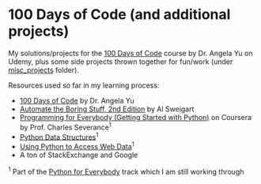 # 100 Days of Code (and additional projects)

My solutions/projects for the [100 Days of Code](https://www.udemy.com/course/100-days-of-code) course by Dr. Angela Yu on Udemy, plus some side projects thrown together for fun/work (under [misc_projects](https://github.com/uhuang/100DaysofPython/blob/master/misc_projects/) folder).

Resources used so far in my learning process:

* [100 Days of Code](https://www.udemy.com/course/100-days-of-code) by Dr. Angela Yu
* [Automate the Boring Stuff, 2nd Edition](https://automatetheboringstuff.com/) by Al Sweigart
* [Programming for Everybody (Getting Started with Python)](https://www.coursera.org/learn/python) on Coursera by Prof. Charles Severance<sup>1</sup>
* [Python Data Structures](https://www.coursera.org/learn/python-data)<sup>1</sup>
* [Using Python to Access Web Data](https://www.coursera.org/learn/python-network-data)<sup>1</sup>
* A ton of StackExchange and Google

<sup>1</sup> Part of the [Python for Everybody](https://www.coursera.org/specializations/python) track which I am still working through
